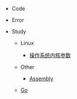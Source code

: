 * Code

* Error

* Study
  
  * Linux
  
    * [操作系统内核参数](/study/Linux/sysctl.md)
  
  * Other

    * [Assembly](study/Other/Assembly.md)
  * [Go](study/Go/README.md)

            